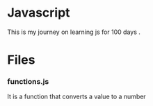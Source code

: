 # Javascript 
This is my journey on learning js for 100 days .

# Files 
### functions.js
It is a function that converts a value to a number
